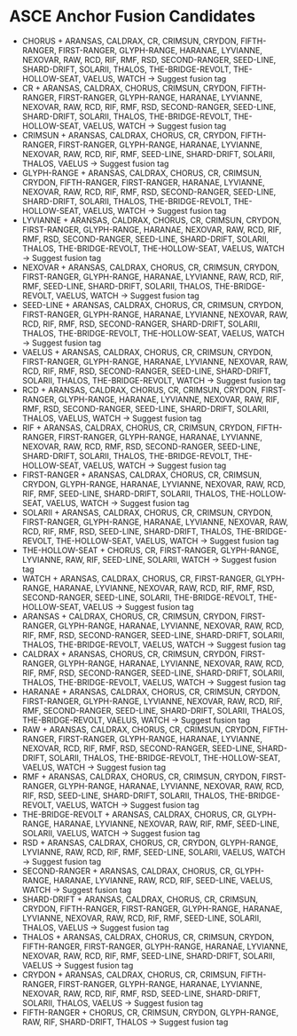 # ASCE Anchor Fusion Candidates

- CHORUS + ARANSAS, CALDRAX, CR, CRIMSUN, CRYDON, FIFTH-RANGER, FIRST-RANGER, GLYPH-RANGE, HARANAE, LYVIANNE, NEXOVAR, RAW, RCD, RIF, RMF, RSD, SECOND-RANGER, SEED-LINE, SHARD-DRIFT, SOLARII, THALOS, THE-BRIDGE-REVOLT, THE-HOLLOW-SEAT, VAELUS, WATCH → Suggest fusion tag
- CR + ARANSAS, CALDRAX, CHORUS, CRIMSUN, CRYDON, FIFTH-RANGER, FIRST-RANGER, GLYPH-RANGE, HARANAE, LYVIANNE, NEXOVAR, RAW, RCD, RIF, RMF, RSD, SECOND-RANGER, SEED-LINE, SHARD-DRIFT, SOLARII, THALOS, THE-BRIDGE-REVOLT, THE-HOLLOW-SEAT, VAELUS, WATCH → Suggest fusion tag
- CRIMSUN + ARANSAS, CALDRAX, CHORUS, CR, CRYDON, FIFTH-RANGER, FIRST-RANGER, GLYPH-RANGE, HARANAE, LYVIANNE, NEXOVAR, RAW, RCD, RIF, RMF, SEED-LINE, SHARD-DRIFT, SOLARII, THALOS, VAELUS → Suggest fusion tag
- GLYPH-RANGE + ARANSAS, CALDRAX, CHORUS, CR, CRIMSUN, CRYDON, FIFTH-RANGER, FIRST-RANGER, HARANAE, LYVIANNE, NEXOVAR, RAW, RCD, RIF, RMF, RSD, SECOND-RANGER, SEED-LINE, SHARD-DRIFT, SOLARII, THALOS, THE-BRIDGE-REVOLT, THE-HOLLOW-SEAT, VAELUS, WATCH → Suggest fusion tag
- LYVIANNE + ARANSAS, CALDRAX, CHORUS, CR, CRIMSUN, CRYDON, FIRST-RANGER, GLYPH-RANGE, HARANAE, NEXOVAR, RAW, RCD, RIF, RMF, RSD, SECOND-RANGER, SEED-LINE, SHARD-DRIFT, SOLARII, THALOS, THE-BRIDGE-REVOLT, THE-HOLLOW-SEAT, VAELUS, WATCH → Suggest fusion tag
- NEXOVAR + ARANSAS, CALDRAX, CHORUS, CR, CRIMSUN, CRYDON, FIRST-RANGER, GLYPH-RANGE, HARANAE, LYVIANNE, RAW, RCD, RIF, RMF, SEED-LINE, SHARD-DRIFT, SOLARII, THALOS, THE-BRIDGE-REVOLT, VAELUS, WATCH → Suggest fusion tag
- SEED-LINE + ARANSAS, CALDRAX, CHORUS, CR, CRIMSUN, CRYDON, FIRST-RANGER, GLYPH-RANGE, HARANAE, LYVIANNE, NEXOVAR, RAW, RCD, RIF, RMF, RSD, SECOND-RANGER, SHARD-DRIFT, SOLARII, THALOS, THE-BRIDGE-REVOLT, THE-HOLLOW-SEAT, VAELUS, WATCH → Suggest fusion tag
- VAELUS + ARANSAS, CALDRAX, CHORUS, CR, CRIMSUN, CRYDON, FIRST-RANGER, GLYPH-RANGE, HARANAE, LYVIANNE, NEXOVAR, RAW, RCD, RIF, RMF, RSD, SECOND-RANGER, SEED-LINE, SHARD-DRIFT, SOLARII, THALOS, THE-BRIDGE-REVOLT, WATCH → Suggest fusion tag
- RCD + ARANSAS, CALDRAX, CHORUS, CR, CRIMSUN, CRYDON, FIRST-RANGER, GLYPH-RANGE, HARANAE, LYVIANNE, NEXOVAR, RAW, RIF, RMF, RSD, SECOND-RANGER, SEED-LINE, SHARD-DRIFT, SOLARII, THALOS, VAELUS, WATCH → Suggest fusion tag
- RIF + ARANSAS, CALDRAX, CHORUS, CR, CRIMSUN, CRYDON, FIFTH-RANGER, FIRST-RANGER, GLYPH-RANGE, HARANAE, LYVIANNE, NEXOVAR, RAW, RCD, RMF, RSD, SECOND-RANGER, SEED-LINE, SHARD-DRIFT, SOLARII, THALOS, THE-BRIDGE-REVOLT, THE-HOLLOW-SEAT, VAELUS, WATCH → Suggest fusion tag
- FIRST-RANGER + ARANSAS, CALDRAX, CHORUS, CR, CRIMSUN, CRYDON, GLYPH-RANGE, HARANAE, LYVIANNE, NEXOVAR, RAW, RCD, RIF, RMF, SEED-LINE, SHARD-DRIFT, SOLARII, THALOS, THE-HOLLOW-SEAT, VAELUS, WATCH → Suggest fusion tag
- SOLARII + ARANSAS, CALDRAX, CHORUS, CR, CRIMSUN, CRYDON, FIRST-RANGER, GLYPH-RANGE, HARANAE, LYVIANNE, NEXOVAR, RAW, RCD, RIF, RMF, RSD, SEED-LINE, SHARD-DRIFT, THALOS, THE-BRIDGE-REVOLT, THE-HOLLOW-SEAT, VAELUS, WATCH → Suggest fusion tag
- THE-HOLLOW-SEAT + CHORUS, CR, FIRST-RANGER, GLYPH-RANGE, LYVIANNE, RAW, RIF, SEED-LINE, SOLARII, WATCH → Suggest fusion tag
- WATCH + ARANSAS, CALDRAX, CHORUS, CR, FIRST-RANGER, GLYPH-RANGE, HARANAE, LYVIANNE, NEXOVAR, RAW, RCD, RIF, RMF, RSD, SECOND-RANGER, SEED-LINE, SOLARII, THE-BRIDGE-REVOLT, THE-HOLLOW-SEAT, VAELUS → Suggest fusion tag
- ARANSAS + CALDRAX, CHORUS, CR, CRIMSUN, CRYDON, FIRST-RANGER, GLYPH-RANGE, HARANAE, LYVIANNE, NEXOVAR, RAW, RCD, RIF, RMF, RSD, SECOND-RANGER, SEED-LINE, SHARD-DRIFT, SOLARII, THALOS, THE-BRIDGE-REVOLT, VAELUS, WATCH → Suggest fusion tag
- CALDRAX + ARANSAS, CHORUS, CR, CRIMSUN, CRYDON, FIRST-RANGER, GLYPH-RANGE, HARANAE, LYVIANNE, NEXOVAR, RAW, RCD, RIF, RMF, RSD, SECOND-RANGER, SEED-LINE, SHARD-DRIFT, SOLARII, THALOS, THE-BRIDGE-REVOLT, VAELUS, WATCH → Suggest fusion tag
- HARANAE + ARANSAS, CALDRAX, CHORUS, CR, CRIMSUN, CRYDON, FIRST-RANGER, GLYPH-RANGE, LYVIANNE, NEXOVAR, RAW, RCD, RIF, RMF, SECOND-RANGER, SEED-LINE, SHARD-DRIFT, SOLARII, THALOS, THE-BRIDGE-REVOLT, VAELUS, WATCH → Suggest fusion tag
- RAW + ARANSAS, CALDRAX, CHORUS, CR, CRIMSUN, CRYDON, FIFTH-RANGER, FIRST-RANGER, GLYPH-RANGE, HARANAE, LYVIANNE, NEXOVAR, RCD, RIF, RMF, RSD, SECOND-RANGER, SEED-LINE, SHARD-DRIFT, SOLARII, THALOS, THE-BRIDGE-REVOLT, THE-HOLLOW-SEAT, VAELUS, WATCH → Suggest fusion tag
- RMF + ARANSAS, CALDRAX, CHORUS, CR, CRIMSUN, CRYDON, FIRST-RANGER, GLYPH-RANGE, HARANAE, LYVIANNE, NEXOVAR, RAW, RCD, RIF, RSD, SEED-LINE, SHARD-DRIFT, SOLARII, THALOS, THE-BRIDGE-REVOLT, VAELUS, WATCH → Suggest fusion tag
- THE-BRIDGE-REVOLT + ARANSAS, CALDRAX, CHORUS, CR, GLYPH-RANGE, HARANAE, LYVIANNE, NEXOVAR, RAW, RIF, RMF, SEED-LINE, SOLARII, VAELUS, WATCH → Suggest fusion tag
- RSD + ARANSAS, CALDRAX, CHORUS, CR, CRYDON, GLYPH-RANGE, LYVIANNE, RAW, RCD, RIF, RMF, SEED-LINE, SOLARII, VAELUS, WATCH → Suggest fusion tag
- SECOND-RANGER + ARANSAS, CALDRAX, CHORUS, CR, GLYPH-RANGE, HARANAE, LYVIANNE, RAW, RCD, RIF, SEED-LINE, VAELUS, WATCH → Suggest fusion tag
- SHARD-DRIFT + ARANSAS, CALDRAX, CHORUS, CR, CRIMSUN, CRYDON, FIFTH-RANGER, FIRST-RANGER, GLYPH-RANGE, HARANAE, LYVIANNE, NEXOVAR, RAW, RCD, RIF, RMF, SEED-LINE, SOLARII, THALOS, VAELUS → Suggest fusion tag
- THALOS + ARANSAS, CALDRAX, CHORUS, CR, CRIMSUN, CRYDON, FIFTH-RANGER, FIRST-RANGER, GLYPH-RANGE, HARANAE, LYVIANNE, NEXOVAR, RAW, RCD, RIF, RMF, SEED-LINE, SHARD-DRIFT, SOLARII, VAELUS → Suggest fusion tag
- CRYDON + ARANSAS, CALDRAX, CHORUS, CR, CRIMSUN, FIFTH-RANGER, FIRST-RANGER, GLYPH-RANGE, HARANAE, LYVIANNE, NEXOVAR, RAW, RCD, RIF, RMF, RSD, SEED-LINE, SHARD-DRIFT, SOLARII, THALOS, VAELUS → Suggest fusion tag
- FIFTH-RANGER + CHORUS, CR, CRIMSUN, CRYDON, GLYPH-RANGE, RAW, RIF, SHARD-DRIFT, THALOS → Suggest fusion tag
